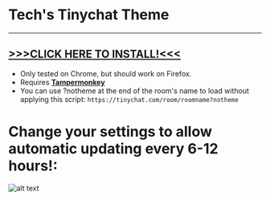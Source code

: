 # Tech's Tinychat Theme
---

## [**>>>CLICK HERE TO INSTALL!<<<**](https://github.com/Technetium1/TinychatTheme/raw/master/theme.user.js)

* Only tested on Chrome, but should work on Firefox.
* Requires [**Tampermonkey**](https://chrome.google.com/webstore/detail/tampermonkey/dhdgffkkebhmkfjojejmpbldmpobfkfo)
* You can use ?notheme at the end of the room's name to load without applying this script:
`https://tinychat.com/room/roomname?notheme`

# Change your settings to allow automatic updating every 6-12 hours!:

![alt text](https://github.com/Technetium1/TinychatTheme/raw/master/Tampermonkey_Settings.png "Tampermonkey Settings")
